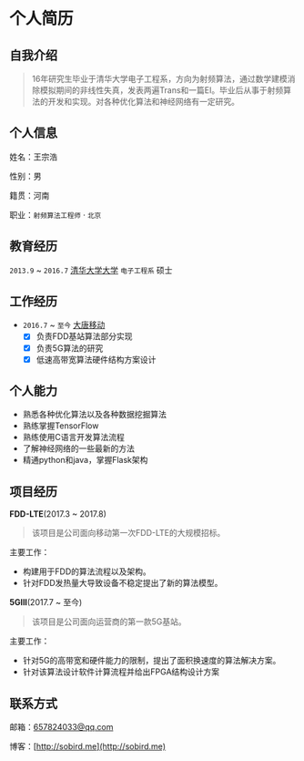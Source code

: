 # 个人简历


## 自我介绍
> 16年研究生毕业于清华大学电子工程系，方向为射频算法，通过数学建模消除模拟期间的非线性失真，发表两遍Trans和一篇EI。毕业后从事于射频算法的开发和实现。对各种优化算法和神经网络有一定研究。

## 个人信息
姓名：王宗浩

性别：男

籍贯：河南

职业：`射频算法工程师` · `北京`

## 教育经历
`2013.9` ~ `2016.7` [清华大学大学](http://www.tinghua.edu.cn/) `电子工程系` 硕士

## 工作经历
- `2016.7` ~ `至今` [大唐移动](http://mobile.datanggroup.cn/dt2017/index.html)
	- [x] 负责FDD基站算法部分实现
	- [x] 负责5G算法的研究
	- [x] 低速高带宽算法硬件结构方案设计

## 个人能力
* 熟悉各种优化算法以及各种数据挖掘算法
* 熟练掌握TensorFlow
* 熟练使用C语言开发算法流程
* 了解神经网络的一些最新的方法
* 精通python和java，掌握Flask架构

## 项目经历
**FDD-LTE**(2017.3 ~ 2017.8)
> 该项目是公司面向移动第一次FDD-LTE的大规模招标。

主要工作：
* 构建用于FDD的算法流程以及架构。
* 针对FDD发热量大导致设备不稳定提出了新的算法模型。

**5GIII**(2017.7 ~ 至今)
> 该项目是公司面向运营商的第一款5G基站。

主要工作：
* 针对5G的高带宽和硬件能力的限制，提出了面积换速度的算法解决方案。
* 针对该算法设计软件计算流程并给出FPGA结构设计方案



## 联系方式
邮箱：657824033@qq.com

博客：[http://sobird.me](http://sobird.me)
